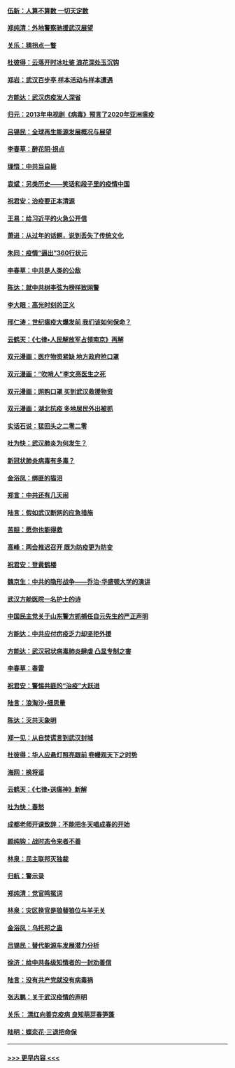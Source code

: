 #### [伍新：人算不算数 一切天定数](../pages/nsc993/n11893372.md?t=02260031) 
#### [郑纯清：外地警察驰援武汉展望](../pages/nsc993/n11893115.md?t=02260031) 
#### [关乐：猜拐点一瞥](../pages/nsc993/n11893020.md?t=02260031) 
#### [杜彼得：云落开时冰吐鉴 浪花深处玉沉钩](../pages/nsc993/n11892107.md?t=02260031) 
#### [郑岩：武汉百步亭 样本活动与样本遭遇](../pages/nsc993/n11892310.md?t=02260031) 
#### [方能达：武汉疠疫发人深省](../pages/nsc993/n11891376.md?t=02260031) 
#### [归元：2013年电视剧《病毒》预言了2020年亚洲瘟疫](../pages/nsc993/n11891126.md?t=02260031) 
#### [吕锡民：全球再生能源发展概况与展望](../pages/nsc993/n11890613.md?t=02260031) 
#### [李春草：醉花阴·拐点](../pages/nsc993/n11890567.md?t=02260031) 
#### [理悟：中共当自毙](../pages/nsc993/n11890559.md?t=02260031) 
#### [袁斌：另类历史——笑话和段子里的疫情中国](../pages/nsc993/n11889243.md?t=02260031) 
#### [祝君安：治疫要正本清源](../pages/nsc993/n11889085.md?t=02260031) 
#### [王易：给习近平的火急公开信](../pages/nsc993/n11888225.md?t=02260031) 
#### [萧进：从过年的话题，说到丢失了传统文化](../pages/nsc993/n11887732.md?t=02260031) 
#### [朱同：疫情“逼出”360行状元](../pages/nsc993/n11887678.md?t=02260031) 
#### [李春草：中共是人类的公敌](../pages/nsc993/n11887656.md?t=02260031) 
#### [陈达：就中共树李弦为榜样致网警](../pages/nsc993/n11887625.md?t=02260031) 
#### [李大眼：高光时刻的正义](../pages/nsc993/n11887585.md?t=02260031) 
#### [邢仁涛：世纪瘟疫大爆发前 我们该如何保命？](../pages/nsc993/n11887535.md?t=02260031) 
#### [云鹤天：《七律▪人民解放军占领南京》再解](../pages/nsc993/n11887524.md?t=02260031) 
#### [双元漫画：医疗物资紧缺 地方政府抢口罩](../pages/nsc993/n11884744.md?t=02260031) 
#### [双元漫画：“吹哨人”李文亮医生之死](../pages/nsc993/n11884705.md?t=02260031) 
#### [双元漫画：网购口罩 买到武汉救援物资](../pages/nsc993/n11884670.md?t=02260031) 
#### [双元漫画：湖北抗疫 多地居民外出被抓](../pages/nsc993/n11884643.md?t=02260031) 
#### [实话石说：猛回头之二零二零](../pages/nsc993/n11883968.md?t=02260031) 
#### [吐为快：武汉肺炎为何发生？](../pages/nsc993/n11882180.md?t=02260031) 
#### [新冠状肺炎病毒有多毒？](../pages/nsc993/n11881790.md?t=02260031) 
#### [金浴凤：绑匪的猫泪](../pages/nsc993/n11880664.md?t=02260031) 
#### [郑言：中共还有几天闹](../pages/nsc993/n11880645.md?t=02260031) 
#### [陆言：假如武汉断网的应急措施](../pages/nsc993/n11880619.md?t=02260031) 
#### [苦胆：愿你也能得救](../pages/nsc993/n11880601.md?t=02260031) 
#### [高峰：两会推迟召开  既为防疫更为防变](../pages/nsc993/n11879977.md?t=02260031) 
#### [祝君安：登黄鹤楼](../pages/nsc993/n11880583.md?t=02260031) 
#### [魏京生：中共的隐形战争——乔治‧华盛顿大学的演讲](../pages/nsc993/n11879765.md?t=02260031) 
#### [武汉方舱医院一名护士的诗](../pages/nsc993/n11878480.md?t=02260031) 
#### [中国民主党关于山东警方抓捕任自元先生的严正声明](../pages/nsc993/n11877506.md?t=02260031) 
#### [方能达：中共应付疠疫乏力却坚拒外援](../pages/nsc993/n11877497.md?t=02260031) 
#### [方能达：武汉冠状病毒肺炎肆虐 凸显专制之害](../pages/nsc993/n11877475.md?t=02260031) 
#### [李春草：春雷](../pages/nsc993/n11876287.md?t=02260031) 
#### [祝君安：警惕共匪的“治疫”大跃进](../pages/nsc993/n11876084.md?t=02260031) 
#### [陆言：浪淘沙•细思量](../pages/nsc993/n11876071.md?t=02260031) 
#### [陈达：灭共天象明](../pages/nsc993/n11876063.md?t=02260031) 
#### [郑一见：从自焚谎言到武汉封城](../pages/nsc993/n11875621.md?t=02260031) 
#### [杜彼得：华人应悬灯照亮跟前 卷幔观天下之时势](../pages/nsc993/n11874822.md?t=02260031) 
#### [海网：换将谣](../pages/nsc993/n11873712.md?t=02260031) 
#### [云鹤天：《七律▪送瘟神》新解](../pages/nsc993/n11873598.md?t=02260031) 
#### [吐为快：春愁](../pages/nsc993/n11872801.md?t=02260031) 
#### [成都老师开课致辞：不能把冬天唱成春的开始](../pages/nsc993/n11872653.md?t=02260031) 
#### [颜纯钩：战时态令来者不善](../pages/nsc993/n11872011.md?t=02260031) 
#### [林泉：民主联邦灭独裁](../pages/nsc993/n11870998.md?t=02260031) 
#### [归航：警示录](../pages/nsc993/n11870963.md?t=02260031) 
#### [郑纯清：党官鸣冤词](../pages/nsc993/n11870938.md?t=02260031) 
#### [林泉：灾区换官是狼替狼位与羊无关](../pages/nsc993/n11870896.md?t=02260031) 
#### [金浴凤：乌托邦之蛊](../pages/nsc993/n11870879.md?t=02260031) 
#### [吕锡民：替代能源车发展潜力分析](../pages/nsc993/n11870656.md?t=02260031) 
#### [徐济：给中共各级知情者的一封劝善信](../pages/nsc993/n11868561.md?t=02260031) 
#### [陆言：没有共产党就没有病毒祸](../pages/nsc993/n11868232.md?t=02260031) 
#### [张志鹏：关于武汉疫情的声明](../pages/nsc993/n11867182.md?t=02260031) 
#### [关乐： 漂红向善克疫病 良知萌芽春笋蓬](../pages/nsc993/n11865710.md?t=02260031) 
#### [陆明：蝶恋花‧三退把命保](../pages/nsc993/n11865673.md?t=02260031) 

----
#### [ >>> 更早内容 <<< ](../indexes/nsc993-earlier.md)
